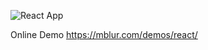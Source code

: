 ![React App](https://raw.githubusercontent.com/cattla/cattla.github.io/master/files/react_app.png)

Online Demo https://mblur.com/demos/react/
